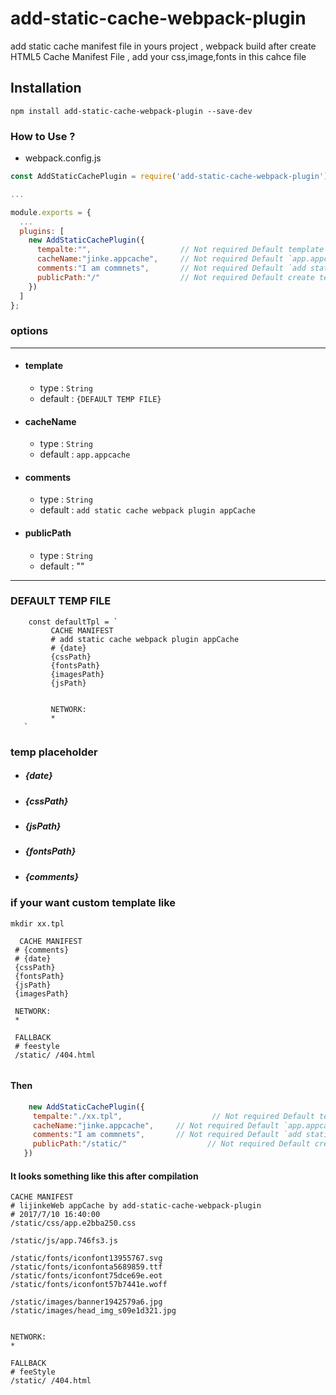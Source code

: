 # add-static-cache-webpack-plugin
add static cache manifest  file in yours project , webpack build after create HTML5 Cache Manifest File , add your css,image,fonts in this cahce file 

## Installation
```
npm install add-static-cache-webpack-plugin --save-dev
```
### How to Use ?

- webpack.config.js
```javascript
const AddStaticCachePlugin = require('add-static-cache-webpack-plugin')

...

module.exports = {
  ...
  plugins: [
    new AddStaticCachePlugin({
      tempalte:"",                    // Not required Default template  See the instructions below
      cacheName:"jinke.appcache",     // Not required Default `app.appcache`
      comments:"I am commnets",       // Not required Default `add static cache webpack plugin appCache`
      publicPath:"/"                  // Not required Default create temp file in your `webpack.config.js` `output options publicPath`
    })
  ]
};
```

### options
--- 
- #### template
  - type : `String`
  - default : `{DEFAULT TEMP FILE}`
- #### cacheName
  - type : `String`
  - default : `app.appcache`
- #### comments
  - type : `String`
  - default : `add static cache webpack plugin appCache`
- #### publicPath
  - type : `String`
  - default : ""
  
 ---
 
 ### DEFAULT TEMP FILE
 ```
     const defaultTpl = ` 
          CACHE MANIFEST
          # add static cache webpack plugin appCache
          # {date}
          {cssPath}
          {fontsPath}
          {imagesPath}
          {jsPath}


          NETWORK:
          *
    `
 ```

 ### temp placeholder
 - ##### {date}
 - ##### {cssPath}
 - ##### {jsPath}
 - ##### {fontsPath}
 - ##### {comments}
 
 ### if your want custom template like
 `mkdir xx.tpl`
 ```
   CACHE MANIFEST
  # {comments}
  # {date}
  {cssPath}
  {fontsPath}
  {jsPath}
  {imagesPath}

  NETWORK:
  *

  FALLBACK
  # feestyle
  /static/ /404.html
  
 ```
 #### Then
 
 ```javascript
     new AddStaticCachePlugin({
      tempalte:"./xx.tpl",                    // Not required Default template  See the instructions below
      cacheName:"jinke.appcache",     // Not required Default `app.appcache`
      comments:"I am commnets",       // Not required Default `add static cache webpack plugin appCache`
      publicPath:"/static/"                  // Not required Default create temp file in your `webpack.config.js` `output options publicPath`
    })
 ```
 
 #### It looks something like this after compilation
 ```
 CACHE MANIFEST
# lijinkeWeb appCache by add-static-cache-webpack-plugin
# 2017/7/10 16:40:00
/static/css/app.e2bba250.css

/static/js/app.746fs3.js

/static/fonts/iconfont13955767.svg
/static/fonts/iconfonta5689859.ttf
/static/fonts/iconfont75dce69e.eot
/static/fonts/iconfont57b7441e.woff

/static/images/banner1942579a6.jpg
/static/images/head_img_s09e1d321.jpg


NETWORK:
*

FALLBACK
# feeStyle
/static/ /404.html
 ```

